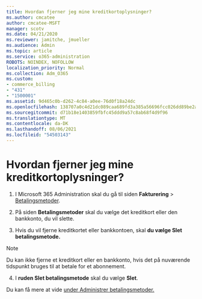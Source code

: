 ```yaml
---
title: Hvordan fjerner jeg mine kreditkortoplysninger?
ms.author: cmcatee
author: cmcatee-MSFT
manager: scotv
ms.date: 04/21/2020
ms.reviewer: jamitche, jmueller
ms.audience: Admin
ms.topic: article
ms.service: o365-administration
ROBOTS: NOINDEX, NOFOLLOW
localization_priority: Normal
ms.collection: Adm_O365
ms.custom:
- commerce_billing
- "431"
- "1500001"
ms.assetid: 9d465c0b-d262-4c84-a0ee-76d0f18a24dc
ms.openlocfilehash: 138707a0c4d21dc089caa689fd3a385a56696fcc026dd89be2afaf069a1d2b73
ms.sourcegitcommit: d71b18e1403859fbfc45ddd9a57c8ab68f4d9f96
ms.translationtype: MT
ms.contentlocale: da-DK
ms.lasthandoff: 08/06/2021
ms.locfileid: "54503143"
---
```

# <a name="how-do-i-remove-my-credit-card-information"></a>Hvordan fjerner jeg mine kreditkortoplysninger?

1. I Microsoft 365 Administration skal du gå til siden **Fakturering** \> [Betalingsmetoder](https://go.microsoft.com/fwlink/p/?linkid=2018806).

2. På siden **Betalingsmetoder** skal du vælge det kreditkort eller den bankkonto, du vil slette.

3. Hvis du vil fjerne kreditkortet eller bankkontoen, skal **du vælge Slet betalingsmetode.**

> [!NOTE]
> Du kan ikke fjerne et kreditkort eller en bankkonto, hvis det på nuværende tidspunkt bruges til at betale for et abonnement.

4. I **ruden Slet betalingsmetode** skal du vælge **Slet**.

Du kan få mere at vide [under Administrer betalingsmetoder.](/microsoft-365/commerce/billing-and-payments/manage-payment-methods)
